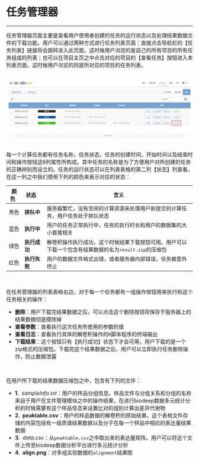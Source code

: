 <!-- 任务管理 -->

# **任务管理器**

<hr/>

任务管理器页面主要是查看用户使用者创建的任务的运行状态以及处理结果数据文件的下载功能。用户可以通过两种方式进行任务列表页面：直接点击导航栏的【任务列表】链接将会跳转进入此页面，这时候用户浏览的是自己的所有项目的所有任务组成的列表；也可以在项目主页之中点击对应的项目的【查看任务】按钮进入本列表页面，这时候用户浏览的则是所对应的项目的任务列表。
<br/>
<br/>

![](images/task_list.png)

<br/>
每一个计算任务都有任务名称，任务状态，任务的创建时间，开始时间以及结束时间和操作按钮这6列属性所构成。其中任务的名称是为了方便用户对所创建的任务的正确辨别而设立的。任务的运行状态可以在列表表格的第二列【状态】列查看，在这一列之中我们使用下列的颜色来表示对应的状态：
<br/>

|**颜色**&nbsp;&nbsp;|**状态**&nbsp;&nbsp;&nbsp;|**含义**                                                                          |
|----|--------|--------------------------------------------------------------------------------------------------------------------|
|黑色|**排队中**  |服务器繁忙，没有空闲的计算资源来处理用户新提交的计算任务，用户任务处于排队状态                                      |
|蓝色|**执行中**  |用户的任务正常执行中，任务的执行时长和用户的数据集的大小直接相关                                                    |
|绿色|**执行成功**&nbsp;&nbsp;&nbsp;|解卷积操作执行成功，这个时候结果下载按钮可用。用户可以下载一个包含有结果数据的名为``result.zip``的压缩包|
|红色|**执行失败**&nbsp;&nbsp;&nbsp;|用户的数据文件格式出错，或者服务器内部错误，任务被意外终止                                              |

<br/>

在任务管理器的列表表格右边，对于每一个任务都有一组操作按钮用来执行和这个任务相关的操作：
<br/>
+ **删除**：用户下载完结果数据之后，可以点击这个删除按钮将保存于服务器上的结果数据彻底摸除掉                                                                
+ **查看参数**：查看执行这次任务所使用的参数的值                                                                                                                
+ **查看日志**：查看执行具体的解卷积操作的``R``脚本程序的终端输出                                                                                                   
+ **下载结果**：这个按钮只有【执行成功】状态下才会可用，用户下载的是一个zip格式的压缩包。下载完这个结果数据之后，用户可以立即执行任务删除操作，防止数据泄露
<br/>

在用户所下载的结果数据压缩包之中，包含有下列的文件：
<br/>
+ **1.&nbsp;** *sampleInfo.txt*：用户的样品分组信息。样品文件与分组关系和分组的名称来自于用户在文件管理模块之中的操作结果，在进行biodeep数据多元统计分析的时候需要有这个样品信息来设置比对的组别计算出差异代谢物
+ **2.&nbsp; peaktable.csv**：用户的样品数据的解卷积的原始结果。这个表格文件存储的内容包括有一级质谱结果数据以及分子在每一个样品中相应的表达量结果数据
+ **3.&nbsp;** *data.csv*：从``peaktable.csv``之中取出来的表达量矩阵。用户可以将这个文件上传至biodeep数据分析平台进行多元统计分析
+ **4.&nbsp; align.png**：对多组实验数据的``alignment``结果图